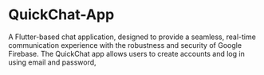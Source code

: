 # QuickChat-App
A Flutter-based chat application, designed to provide a seamless, real-time communication experience with the robustness and security of Google Firebase. The QuickChat app allows users to create accounts and log in using email and password,
